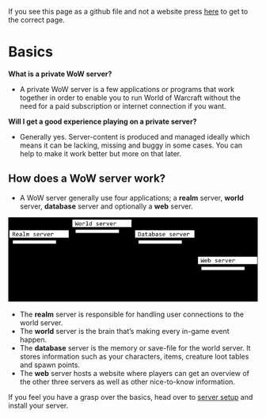 If you see this page as a github file and not a website press [here](https://akorax.github.io/docs/#/) to get to the correct page.

# Basics

**What is a private WoW server?**

-   A private WoW server is a few applications or programs that work together in order to enable you to run World of Warcraft without the need for a paid subscription or internet connection if you want.

**Will I get a good experience playing on a private server?**

-   Generally yes. Server-content is produced and managed ideally which means it can be lacking, missing and buggy in some cases. You can help to make it work better but more on that later.

## How does a WoW server work?

-   A WoW server generally use four applications; a **realm** server, **world** server, **database** server and optionally a **web** server.

![Apps](_media/41998cd7cb65196c56d62bed52c1fa13.png)

-   The **realm** server is responsible for handling user connections to the world server.
-   The **world** server is the brain that’s making every in-game event happen.
-   The **database** server is the memory or save-file for the world server. It stores information such as your characters, items, creature loot tables and spawn points.
-   The **web** server hosts a website where players can get an overview of the other three servers as well as other nice-to-know information.

If you feel you have a grasp over the basics, head over to [server setup](_pages/setup0.md) and install your server.
